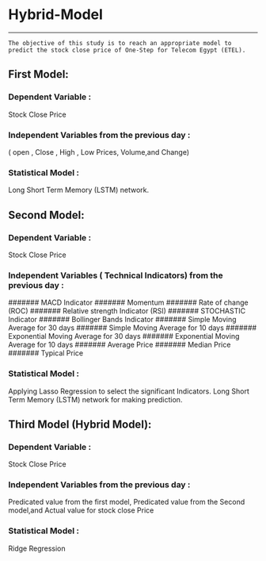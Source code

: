 # Hybrid-Model
------------------------------------------------------------------------------------------------------------------------------------------
```
The objective of this study is to reach an appropriate model to predict the stock close price of One-Step for Telecom Egypt (ETEL).
```
## First Model:

### Dependent Variable :
   Stock Close Price 
###	Independent Variables from the previous day :
 ( open , 
 Close  , 
 High ,
Low Prices,
 Volume,and
Change)
###	Statistical Model :
Long Short Term Memory (LSTM) network.
## Second Model:
###	Dependent Variable :
 Stock Close Price 
### Independent Variables ( Technical Indicators) from the previous day :
####### MACD Indicator
####### Momentum
####### Rate of change (ROC)
####### Relative strength Indicator (RSI)
####### STOCHASTIC Indicator
####### Bollinger Bands Indicator
####### Simple Moving Average for 30 days 
####### Simple Moving Average for 10 days
####### Exponential Moving Average for 30 days
####### Exponential Moving Average for 10 days
####### Average Price
####### Median Price
####### Typical Price
###	Statistical Model :
Applying Lasso Regression to select the significant Indicators.
Long Short Term Memory (LSTM) network for making prediction.
## Third Model (Hybrid Model):
###	Dependent Variable :
 Stock Close Price 
###	Independent Variables from the previous day :
 Predicated value from the first model,
Predicated value from the Second model,and
 Actual value for stock close Price
###	Statistical Model :
  Ridge Regression
